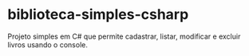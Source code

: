 # biblioteca-simples-csharp
Projeto simples em C# que permite cadastrar, listar, modificar e excluir livros usando o console.

